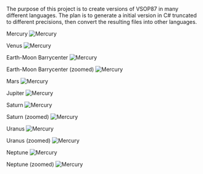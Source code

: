 The purpose of this project is to create versions of VSOP87 in many different languages.  The plan is to generate a initial version in C# truncated to different
precisions, then convert the resulting files into other languages.

Mercury
![Mercury](https://raw.githubusercontent.com/gmiller123456/vsop87-multilang/master/Accuracy/mercury.png)

Venus
![Mercury](https://raw.githubusercontent.com/gmiller123456/vsop87-multilang/master/Accuracy/venus.png)

Earth-Moon Barrycenter
![Mercury](https://raw.githubusercontent.com/gmiller123456/vsop87-multilang/master/Accuracy/emb.png)

Earth-Moon Barrycenter (zoomed)
![Mercury](https://raw.githubusercontent.com/gmiller123456/vsop87-multilang/master/Accuracy/emb2.png)

Mars
![Mercury](https://raw.githubusercontent.com/gmiller123456/vsop87-multilang/master/Accuracy/mars.png)

Jupiter
![Mercury](https://raw.githubusercontent.com/gmiller123456/vsop87-multilang/master/Accuracy/jupiter.png)

Saturn
![Mercury](https://raw.githubusercontent.com/gmiller123456/vsop87-multilang/master/Accuracy/saturn.png)

Saturn (zoomed)
![Mercury](https://raw.githubusercontent.com/gmiller123456/vsop87-multilang/master/Accuracy/saturn2.png)

Uranus
![Mercury](https://raw.githubusercontent.com/gmiller123456/vsop87-multilang/master/Accuracy/uranus.png)

Uranus (zoomed)
![Mercury](https://raw.githubusercontent.com/gmiller123456/vsop87-multilang/master/Accuracy/uranus2.png)

Neptune
![Mercury](https://raw.githubusercontent.com/gmiller123456/vsop87-multilang/master/Accuracy/neptune.png)

Neptune (zoomed)
![Mercury](https://raw.githubusercontent.com/gmiller123456/vsop87-multilang/master/Accuracy/neptune2.png)

